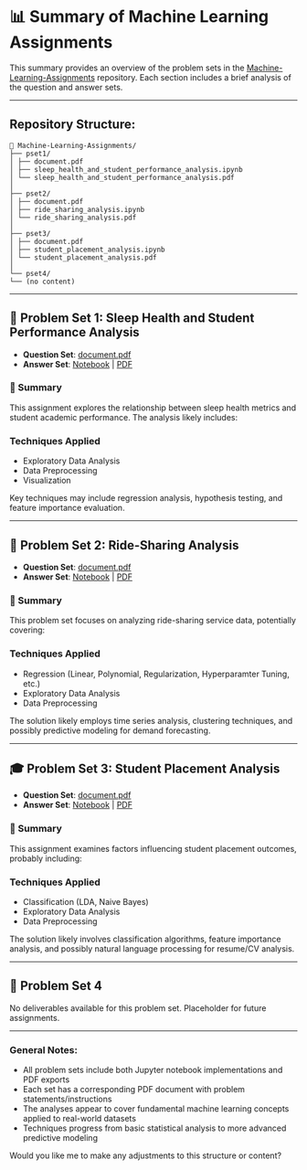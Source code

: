 # 📊 Summary of Machine Learning Assignments

This summary provides an overview of the problem sets in the [Machine-Learning-Assignments](https://github.com/MMDPROJECT/Machine-Learning-Assignments) repository. Each section includes a brief analysis of the question and answer sets.

---

## Repository Structure:

```
📁 Machine-Learning-Assignments/
├── pset1/
│ ├── document.pdf
│ ├── sleep_health_and_student_performance_analysis.ipynb
│ └── sleep_health_and_student_performance_analysis.pdf
│
├── pset2/
│ ├── document.pdf
│ ├── ride_sharing_analysis.ipynb
│ └── ride_sharing_analysis.pdf
│
├── pset3/
│ ├── document.pdf
│ ├── student_placement_analysis.ipynb
│ └── student_placement_analysis.pdf
│
└── pset4/
└── (no content)
```
---

## 🧠 Problem Set 1: Sleep Health and Student Performance Analysis

- **Question Set**: [document.pdf](pset1/document.pdf)  
- **Answer Set**: [Notebook](pset1/sleep_health_and_student_performance_analysis.ipynb) | [PDF](pset1/sleep_health_and_student_performance_analysis.pdf)  

### 📝 Summary  
This assignment explores the relationship between sleep health metrics and student academic performance. The analysis likely includes:

### Techniques Applied
- Exploratory Data Analysis
- Data Preprocessing
- Visualization

Key techniques may include regression analysis, hypothesis testing, and feature importance evaluation.

---

## 🚗 Problem Set 2: Ride-Sharing Analysis

- **Question Set**: [document.pdf](pset2/document.pdf)  
- **Answer Set**: [Notebook](pset2/ride_sharing_analysis.ipynb) | [PDF](pset2/ride_sharing_analysis.pdf)  

### 📝 Summary  
This problem set focuses on analyzing ride-sharing service data, potentially covering:

### Techniques Applied
- Regression (Linear, Polynomial, Regularization, Hyperparamter Tuning, etc.)
- Exploratory Data Analysis
- Data Preprocessing

The solution likely employs time series analysis, clustering techniques, and possibly predictive modeling for demand forecasting.

---

## 🎓 Problem Set 3: Student Placement Analysis

- **Question Set**: [document.pdf](pset3/document.pdf)  
- **Answer Set**: [Notebook](pset3/student_placement_analysis.ipynb) | [PDF](pset3/student_placement_analysis.pdf)  

### 📝 Summary  
This assignment examines factors influencing student placement outcomes, probably including:

### Techniques Applied
- Classification (LDA, Naive Bayes)
- Exploratory Data Analysis
- Data Preprocessing

The solution likely involves classification algorithms, feature importance analysis, and possibly natural language processing for resume/CV analysis.

---

## 📁 Problem Set 4

No deliverables available for this problem set. Placeholder for future assignments.

---

### General Notes:
- All problem sets include both Jupyter notebook implementations and PDF exports
- Each set has a corresponding PDF document with problem statements/instructions
- The analyses appear to cover fundamental machine learning concepts applied to real-world datasets
- Techniques progress from basic statistical analysis to more advanced predictive modeling

Would you like me to make any adjustments to this structure or content?